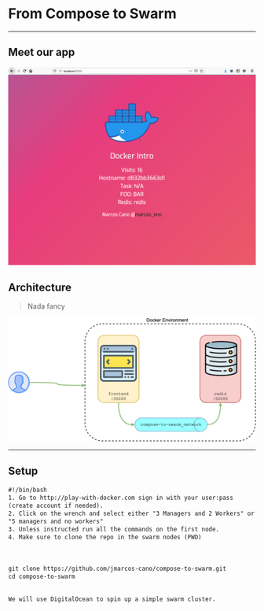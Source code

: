 # From Compose to Swarm

<!-- ![1](img/portada.png) -->


---


## Meet our app


![2](img/ourapp.png)


## Architecture

> Nada fancy

![3](img/architecture.png)


---
## Setup

```PlaywithDocker tab=
#!/bin/bash
1. Go to http://play-with-docker.com sign in with your user:pass (create account if needed).
2. Click on the wrench and select either "3 Managers and 2 Workers" or "5 managers and no workers"
3. Unless instructed run all the commands on the first node.
4. Make sure to clone the repo in the swarm nodes (PWD)



git clone https://github.com/jmarcos-cano/compose-to-swarm.git
cd compose-to-swarm
```

```SwarmCloud tab=

We will use DigitalOcean to spin up a simple swarm cluster.

```

<!-- 
```AKS tab=

We will use Azuer Kubernetes Service to spin up a simple Kubernetes cluster.

``` -->